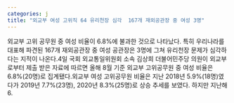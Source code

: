 ```yaml
---
categories: j
title: "외교부 여성 고위직 64 유리천장 심각  167개 재외공관장 중 여성 3명"
---
```

외교부 고위 공무원 중 여성 비율이 6.8%에 불과한 것으로 나타났다. 특히 우리나라를 대표해 파견된 167개 재외공관장 중 여성 공관장은 3명에 그쳐 유리천장 문제가 심각하다는 지적이 나온다.4일 국회 외교통일위원회 소속 김상희 더불어민주당 의원이 외교부로부터 제출 받은 자료에 따르면 올해 8월 기준 외교부 고위공무원 중 여성 비율은 6.8%(20명)로 집계됐다.외교부 여성 고위공무원 비율은 지난 2018년 5.9%(18명)였다가 2019년 7.7%(23명), 2020년 8.3%(25명)로 상승 추세를 보였다. 하지만 지난해 6.